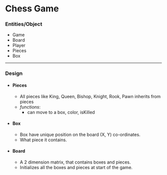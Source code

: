 # Chess Game

### Entities/Object

* Game
* Board
* Player
* Pieces
* Box

***

### Design

* #### Pieces
    * All pieces like King, Queen, Bishop, Knight, Rook, Pawn inherits from pieces
    * _functions_:
        * can move to a box, color, isKilled
* #### Box
    * Box have unique position on the board (X, Y) co-ordinates.
    * What piece it contains.
* #### Board
    * A 2 dimension matrix, that contains boxes and pieces.
    * Initializes all the boxes and pieces at start of the game.